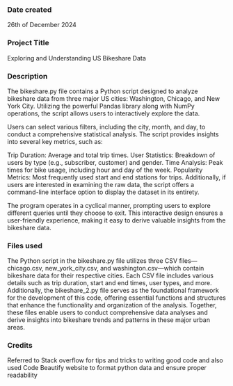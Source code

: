 
### Date created
26th of December 2024

### Project Title
Exploring and Understanding US Bikeshare Data

### Description
The bikeshare.py file contains a Python script designed to analyze bikeshare data from three major US cities: Washington, Chicago, and New York City. Utilizing the powerful Pandas library along with NumPy operations, the script allows users to interactively explore the data.

Users can select various filters, including the city, month, and day, to conduct a comprehensive statistical analysis. The script provides insights into several key metrics, such as:

Trip Duration: Average and total trip times.
User Statistics: Breakdown of users by type (e.g., subscriber, customer) and gender.
Time Analysis: Peak times for bike usage, including hour and day of the week.
Popularity Metrics: Most frequently used start and end stations for trips.
Additionally, if users are interested in examining the raw data, the script offers a command-line interface option to display the dataset in its entirety.

The program operates in a cyclical manner, prompting users to explore different queries until they choose to exit. This interactive design ensures a user-friendly experience, making it easy to derive valuable insights from the bikeshare data.

### Files used
The Python script in the bikeshare.py file utilizes three CSV files—chicago.csv, new_york_city.csv, and washington.csv—which contain bikeshare data for their respective cities. Each CSV file includes various details such as trip duration, start and end times, user types, and more. Additionally, the bikeshare_2.py file serves as the foundational framework for the development of this code, offering essential functions and structures that enhance the functionality and organization of the analysis. Together, these files enable users to conduct comprehensive data analyses and derive insights into bikeshare trends and patterns in these major urban areas.

### Credits
Referred to Stack overflow for tips and tricks to writing good code and also used Code Beautify website to format python data and ensure proper readability
